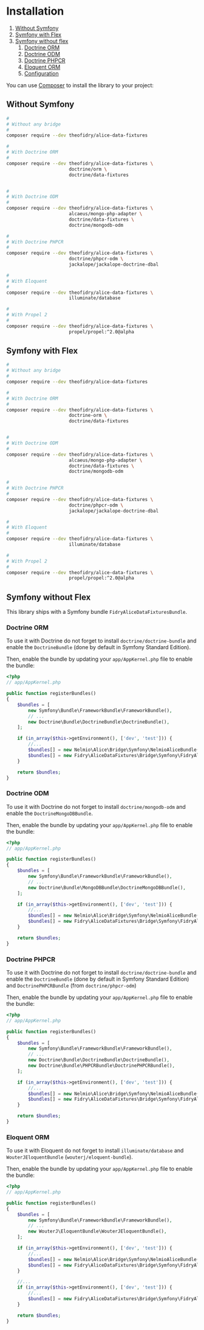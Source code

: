 # Installation

1. [Without Symfony](#without-symfony)
1. [Symfony with Flex](#symfony-with-flex)
1. [Symfony without flex](#symfony-without-flex)
    1. [Doctrine ORM](#doctrine-orm)
    1. [Doctrine ODM](#doctrine-odm)
    1. [Doctrine PHPCR](#doctrine-phpcr)
    1. [Eloquent ORM](#eloquent-orm)
    1. [Configuration](#configuration)

You can use [Composer](https://getcomposer.org/) to install the library to your project:

## Without Symfony

```bash
#
# Without any bridge
#
composer require --dev theofidry/alice-data-fixtures

#
# With Doctrine ORM
#
composer require --dev theofidry/alice-data-fixtures \
                       doctrine/orm \
                       doctrine/data-fixtures


#
# With Doctrine ODM
#
composer require --dev theofidry/alice-data-fixtures \
                       alcaeus/mongo-php-adapter \
                       doctrine/data-fixtures \
                       doctrine/mongodb-odm

#
# With Doctrine PHPCR
#
composer require --dev theofidry/alice-data-fixtures \
                       doctrine/phpcr-odm \
                       jackalope/jackalope-doctrine-dbal

#
# With Eloquent
#
composer require --dev theofidry/alice-data-fixtures \
                       illuminate/database

#
# With Propel 2
#
composer require --dev theofidry/alice-data-fixtures \
                       propel/propel:^2.0@alpha
```

## Symfony with Flex

```bash
#
# Without any bridge
#
composer require --dev theofidry/alice-data-fixtures

#
# With Doctrine ORM
#
composer require --dev theofidry/alice-data-fixtures \
                       doctrine-orm \
                       doctrine/data-fixtures


#
# With Doctrine ODM
#
composer require --dev theofidry/alice-data-fixtures \
                       alcaeus/mongo-php-adapter \
                       doctrine/data-fixtures \
                       doctrine/mongodb-odm

#
# With Doctrine PHPCR
#
composer require --dev theofidry/alice-data-fixtures \
                       doctrine/phpcr-odm \
                       jackalope/jackalope-doctrine-dbal

#
# With Eloquent
#
composer require --dev theofidry/alice-data-fixtures \
                       illuminate/database

#
# With Propel 2
#
composer require --dev theofidry/alice-data-fixtures \
                       propel/propel:^2.0@alpha
```


## Symfony without Flex

This library ships with a Symfony bundle `FidryAliceDataFixturesBundle`.


### Doctrine ORM

To use it with Doctrine do not forget to install `doctrine/doctrine-bundle`
and enable the `DoctrineBundle` (done by default in Symfony Standard Edition).

Then, enable the bundle by updating your `app/AppKernel.php` file to enable the bundle:

```php
<?php
// app/AppKernel.php

public function registerBundles()
{
    $bundles = [
        new Symfony\Bundle\FrameworkBundle\FrameworkBundle(),
        // ...
        new Doctrine\Bundle\DoctrineBundle\DoctrineBundle(),
    ];

    if (in_array($this->getEnvironment(), ['dev', 'test'])) {
        //...
        $bundles[] = new Nelmio\Alice\Bridge\Symfony\NelmioAliceBundle();
        $bundles[] = new Fidry\AliceDataFixtures\Bridge\Symfony\FidryAliceDataFixturesBundle();
    }

    return $bundles;
}
```


### Doctrine ODM

To use it with Doctrine do not forget to install `doctrine/mongodb-odm`
and enable the `DoctrineMongoDBBundle`.

Then, enable the bundle by updating your `app/AppKernel.php` file to enable the bundle:

```php
<?php
// app/AppKernel.php

public function registerBundles()
{
    $bundles = [
        new Symfony\Bundle\FrameworkBundle\FrameworkBundle(),
        // ...
        new Doctrine\Bundle\MongoDBBundle\DoctrineMongoDBBundle(),
    ];

    if (in_array($this->getEnvironment(), ['dev', 'test'])) {
        //...
        $bundles[] = new Nelmio\Alice\Bridge\Symfony\NelmioAliceBundle();
        $bundles[] = new Fidry\AliceDataFixtures\Bridge\Symfony\FidryAliceDataFixturesBundle();
    }

    return $bundles;
}
```


### Doctrine PHPCR

To use it with Doctrine do not forget to install `doctrine/doctrine-bundle`
and enable the `DoctrineBundle` (done by default in Symfony Standard Edition)
and `DoctrinePHPCRBundle` (from `doctrine/phpcr-odm`)

Then, enable the bundle by updating your `app/AppKernel.php` file to enable the bundle:

```php
<?php
// app/AppKernel.php

public function registerBundles()
{
    $bundles = [
        new Symfony\Bundle\FrameworkBundle\FrameworkBundle(),
        // ...
        new Doctrine\Bundle\DoctrineBundle\DoctrineBundle(),
        new Doctrine\Bundle\PHPCRBundle\DoctrinePHPCRBundle(),
    ];

    if (in_array($this->getEnvironment(), ['dev', 'test'])) {
        //...
        $bundles[] = new Nelmio\Alice\Bridge\Symfony\NelmioAliceBundle();
        $bundles[] = new Fidry\AliceDataFixtures\Bridge\Symfony\FidryAliceDataFixturesBundle();
    }

    return $bundles;
}
```


### Eloquent ORM

To use it with Eloquent do not forget to install `illuminate/database` and
`WouterJEloquentBundle` (`wouterj/eloquent-bundle`).

Then, enable the bundle by updating your `app/AppKernel.php` file to enable the bundle:

```php
<?php
// app/AppKernel.php

public function registerBundles()
{
    $bundles = [
        new Symfony\Bundle\FrameworkBundle\FrameworkBundle(),
        // ...
        new WouterJ\EloquentBundle\WouterJEloquentBundle(),
    ];

    if (in_array($this->getEnvironment(), ['dev', 'test'])) {
        //...
        $bundles[] = new Nelmio\Alice\Bridge\Symfony\NelmioAliceBundle();
        $bundles[] = new Fidry\AliceDataFixtures\Bridge\Symfony\FidryAliceDataFixturesBundle();
    }

    //...
    if (in_array($this->getEnvironment(), ['dev', 'test'])) {
        //...
        $bundles[] = new Fidry\AliceDataFixtures\Bridge\Symfony\FidryAliceDataFixturesBundle();
    }

    return $bundles;
}
```
